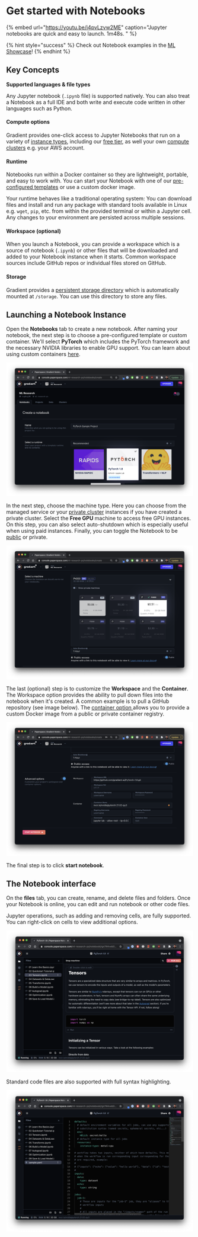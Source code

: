 # Get started with Notebooks

{% embed url="https://youtu.be/i4pvLzvw2ME" caption="Jupyter notebooks are quick and easy to launch. 1m48s. " %}

{% hint style="success" %}
Check out Notebook examples in the [ML Showcase](https://ml-showcase.paperspace.com/)!
{% endhint %}

## **Key Concepts**

**Supported languages & file types**

Any Jupyter notebook \(`.ipynb` file\) is supported natively.   You can also treat a Notebook as a full IDE and both write and execute code written in other languages such as Python.   

#### Compute options

Gradient provides one-click access to Jupyter Notebooks that run on a variety of [instance types](../../more/instance-types/), including our [free tier](../../more/instance-types/free-instances.md), as well your own [compute clusters](../../gradient-private-cloud/about/setup/self-hosted-clusters/) e.g. your AWS account. 

#### Runtime 

Notebooks run within a Docker container so they are lightweight, portable, and easy to work with. You can start your Notebook with one of our [pre-configured templates](../../explore-train-deploy/notebooks/create-a-notebook/notebook-containers/) or use a custom docker image. 

Your runtime behaves like a traditional operating system: You can download files and install and run any package with standard tools available in Linux e.g. `wget`, `pip`, etc. from within the provided terminal or within a Jupyter cell.  Any changes to your environment are persisted across multiple sessions.  

#### Workspace \(optional\)

When you launch a Notebook, you can provide a workspace which is a source of notebook \(`.ipynb`\) or other files that will be downloaded and added to your Notebook instance when it starts.  Common workspace sources include GitHub repos or individual files stored on GitHub.

#### Storage

Gradient provides a [persistent storage directory](../../explore-train-deploy/notebooks/create-a-notebook/notebooks-storage.md) which is automatically mounted at `/storage`.  You can use this directory to store any files. 

## Launching a Notebook Instance

Open the **Notebooks** tab to create a new notebook. After naming your notebook, the next step is to choose a pre-configured template or custom container. We'll select **PyTorch** which includes the PyTorch framework and the necessary NVIDIA libraries to enable GPU support. You can learn about using custom containers [here](../../explore-train-deploy/notebooks/create-a-notebook/notebook-containers/#custom-containers).

![](../../.gitbook/assets/screen-shot-2021-04-26-at-12.29.48-pm.png)

In the next step, choose the machine type. Here you can choose from the managed service or your [private cluster](../../gradient-private-cloud/about/) instances if you have created a private cluster. Select the **Free GPU** machine to access free GPU instances. On this step, you can also select auto-shutdown which is especially useful when using paid instances.  Finally, you can toggle the Notebook to be [public](../../explore-train-deploy/notebooks/create-a-notebook/public-notebooks.md) or private.   

![](../../.gitbook/assets/screen-shot-2021-04-27-at-1.12.12-pm.png)

The last \(optional\) step is to customize the **Workspace** and the **Container**.  The Workspace option provides the ability to pull down files into the notebook when it's created.  A common example is to pull a GitHub repository \(see image below\).  The [container option ](../../explore-train-deploy/notebooks/create-a-notebook/notebook-containers/#custom-containers)allows you to provide a custom Docker image from a public or private container registry.  

![](../../.gitbook/assets/screen-shot-2021-04-27-at-1.18.59-pm.png)

The final step is to click **start notebook**.

## The Notebook interface

On the **files** tab, you can create, rename, and delete files and folders.  Once your Notebook is online, you can edit and run notebook or other code files. 

Jupyter operations, such as adding and removing cells, are fully supported.  You can right-click on cells to view additional options.

![The Jupyter interface](../../.gitbook/assets/screen-shot-2021-04-29-at-1.04.16-pm.png)

Standard code files are also supported with full syntax highlighting.

![Syntax highlighting in code files](../../.gitbook/assets/screen-shot-2021-04-29-at-1.12.54-pm.png)



